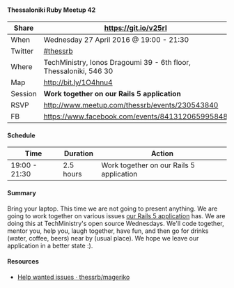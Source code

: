 #### Thessaloniki Ruby Meetup 42

Share   | https://git.io/v25rI
------- | --------------------
When    | Wednesday 27 April 2016 @ 19:00 - 21:30
Twitter | [#thessrb](http://bit.ly/1VCOXGU)
Where   | TechMinistry, Ionos Dragoumi 39 - 6th floor, Thessaloniki, 546 30
Map     | http://bit.ly/1O4hnu4
Session | **Work together on our Rails 5 application**
RSVP    | http://www.meetup.com/thessrb/events/230543840
FB      | https://www.facebook.com/events/841312065995848

#### Schedule

Time          | Duration  | Action
---           | ---       | ---
19:00 - 21:30 | 2.5 hours | Work together on our Rails 5 application

#### Summary

Bring your laptop. This time we are not going to present anything. We are going to work together on various issues [our Rails 5 application](https://github.com/thessrb/mageriko) has. We are doing this at TechMinistry's open source Wednesdays. We'll code together, mentor you, help you, laugh together, have fun, and then go for drinks (water, coffee, beers) near by (usual place). We hope we leave our application in a better state :).

#### Resources

* [Help wanted issues · thessrb/mageriko](https://github.com/thessrb/mageriko/labels/help%20wanted)
